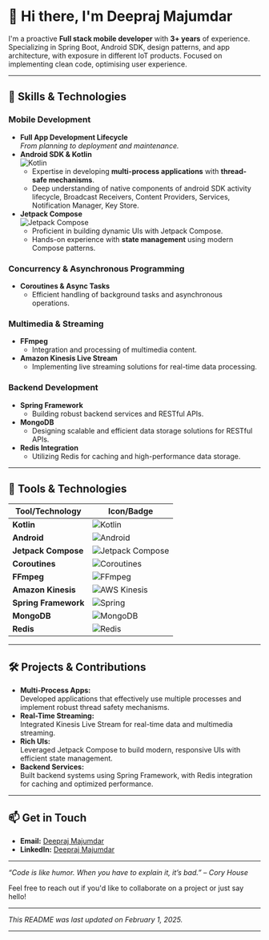 # 👋 Hi there, I'm Deepraj Majumdar

I'm a proactive **Full stack mobile developer** with **3+ years** of experience. Specializing in Spring Boot, Android SDK, design patterns, and app architecture, with exposure in different IoT products. Focused on implementing clean code, optimising user experience.

---

## 🚀 Skills & Technologies

### **Mobile Development**
- **Full App Development Lifecycle**  
  *From planning to deployment and maintenance.*
- **Android SDK & Kotlin**  
  ![Kotlin](https://img.shields.io/badge/Kotlin-7F52FF?logo=kotlin&logoColor=white&style=for-the-badge)  
  - Expertise in developing **multi-process applications** with **thread-safe mechanisms**.
  - Deep understanding of native components of android SDK activity lifecycle, Broadcast Receivers, Content Providers, Services, Notification Manager, Key Store.
- **Jetpack Compose**  
  ![Jetpack Compose](https://img.shields.io/badge/Jetpack%20Compose-4285F4?logo=android&logoColor=white&style=for-the-badge)  
  - Proficient in building dynamic UIs with Jetpack Compose.
  - Hands-on experience with **state management** using modern Compose patterns.

### **Concurrency & Asynchronous Programming**
- **Coroutines & Async Tasks**  
  - Efficient handling of background tasks and asynchronous operations.

### **Multimedia & Streaming**
- **FFmpeg**  
  - Integration and processing of multimedia content.
- **Amazon Kinesis Live Stream**  
  - Implementing live streaming solutions for real-time data processing.

### **Backend Development**
- **Spring Framework**  
  - Building robust backend services and RESTful APIs.
- **MongoDB**  
  - Designing scalable and efficient data storage solutions for RESTful APIs.
- **Redis Integration**  
  - Utilizing Redis for caching and high-performance data storage.

---

## 🔧 Tools & Technologies

| Tool/Technology              | Icon/Badge |
| ---------------------------- | ---------- |
| **Kotlin**                   | ![Kotlin](https://img.shields.io/badge/Kotlin-7F52FF?logo=kotlin&logoColor=white&style=flat-square) |
| **Android**                  | ![Android](https://img.shields.io/badge/Android-3DDC84?logo=android&logoColor=white&style=flat-square) |
| **Jetpack Compose**          | ![Jetpack Compose](https://img.shields.io/badge/Jetpack%20Compose-4285F4?logo=android&logoColor=white&style=flat-square) |
| **Coroutines**               | ![Coroutines](https://img.shields.io/badge/Coroutines-FF9800?style=flat-square) |
| **FFmpeg**                   | ![FFmpeg](https://img.shields.io/badge/FFmpeg-007ACC?style=flat-square) |
| **Amazon Kinesis**           | ![AWS Kinesis](https://img.shields.io/badge/AWS%20Kinesis-232F3E?logo=amazon-aws&logoColor=white&style=flat-square) |
| **Spring Framework**         | ![Spring](https://img.shields.io/badge/Spring-6DB33F?logo=spring&logoColor=white&style=flat-square) |
| **MongoDB**                  | ![MongoDB](https://img.shields.io/badge/MongoDB-47A248?logo=mongodb&logoColor=white&style=flat-square)
| **Redis**                    | ![Redis](https://img.shields.io/badge/Redis-DC382D?logo=redis&logoColor=white&style=flat-square) |

---

## 🛠️ Projects & Contributions

- **Multi-Process Apps:**  
  Developed applications that effectively use multiple processes and implement robust thread safety mechanisms.
- **Real-Time Streaming:**  
  Integrated Kinesis Live Stream for real-time data and multimedia streaming.
- **Rich UIs:**  
  Leveraged Jetpack Compose to build modern, responsive UIs with efficient state management.
- **Backend Services:**  
  Built backend systems using Spring Framework, with Redis integration for caching and optimized performance.

---

## 📫 Get in Touch

- **Email:** [Deepraj Majumdar](mailto:deeprajmajumdarknight@gmail.com)
- **LinkedIn:** [Deepraj Majumdar](https://www.linkedin.com/in/deepraj-majumdar/)

---

*“Code is like humor. When you have to explain it, it’s bad.” – Cory House*

Feel free to reach out if you'd like to collaborate on a project or just say hello!

---

*This README was last updated on February 1, 2025.*

---

